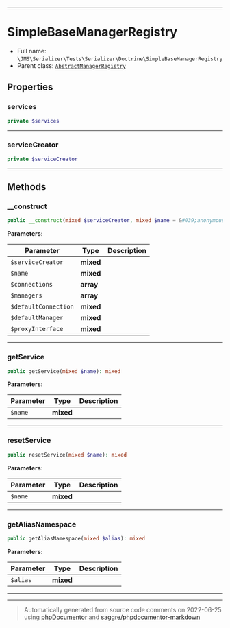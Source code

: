 ***

# SimpleBaseManagerRegistry





* Full name: `\JMS\Serializer\Tests\Serializer\Doctrine\SimpleBaseManagerRegistry`
* Parent class: [`AbstractManagerRegistry`](../../../../../Doctrine/Common/Persistence/AbstractManagerRegistry.md)



## Properties


### services



```php
private $services
```






***

### serviceCreator



```php
private $serviceCreator
```






***

## Methods


### __construct



```php
public __construct(mixed $serviceCreator, mixed $name = &#039;anonymous&#039;, array $connections = array(&#039;default&#039; =&gt; &#039;default_connection&#039;), array $managers = array(&#039;default&#039; =&gt; &#039;default_manager&#039;), mixed $defaultConnection = null, mixed $defaultManager = null, mixed $proxyInterface = &#039;Doctrine\Common\Persistence\Proxy&#039;): mixed
```








**Parameters:**

| Parameter | Type | Description |
|-----------|------|-------------|
| `$serviceCreator` | **mixed** |  |
| `$name` | **mixed** |  |
| `$connections` | **array** |  |
| `$managers` | **array** |  |
| `$defaultConnection` | **mixed** |  |
| `$defaultManager` | **mixed** |  |
| `$proxyInterface` | **mixed** |  |




***

### getService



```php
public getService(mixed $name): mixed
```








**Parameters:**

| Parameter | Type | Description |
|-----------|------|-------------|
| `$name` | **mixed** |  |




***

### resetService



```php
public resetService(mixed $name): mixed
```








**Parameters:**

| Parameter | Type | Description |
|-----------|------|-------------|
| `$name` | **mixed** |  |




***

### getAliasNamespace



```php
public getAliasNamespace(mixed $alias): mixed
```








**Parameters:**

| Parameter | Type | Description |
|-----------|------|-------------|
| `$alias` | **mixed** |  |




***


***
> Automatically generated from source code comments on 2022-06-25 using [phpDocumentor](http://www.phpdoc.org/) and [saggre/phpdocumentor-markdown](https://github.com/Saggre/phpDocumentor-markdown)
